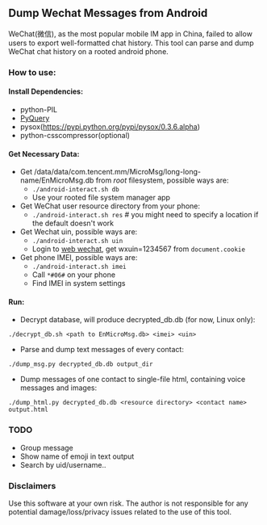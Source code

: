 ## Dump Wechat Messages from Android

WeChat(微信), as the most popular mobile IM app in China, failed to allow users to export well-formatted chat history.
This tool can parse and dump WeChat chat history on a rooted android phone.

### How to use:

#### Install Dependencies:
+ python-PIL
+ [PyQuery](https://pypi.python.org/pypi/pyquery/1.2.1)
+ pysox(https://pypi.python.org/pypi/pysox/0.3.6.alpha)
+ python-csscompressor(optional)

#### Get Necessary Data:
+ Get /data/data/com.tencent.mm/MicroMsg/long-long-name/EnMicroMsg.db from *root* filesystem, possible ways are:
	+ `./android-interact.sh db`
	+ Use your rooted file system manager app
+ Get WeChat user resource directory from your phone:
	+ `./android-interact.sh res`		# you might need to specify a location if the default doesn't work
+ Get Wechat uin, possible ways are:
	+ `./android-interact.sh uin`
	+ Login to [web wechat](https://wx.qq.com), get wxuin=1234567 from `document.cookie`
+ Get phone IMEI, possible ways are:
	+ `./android-interact.sh imei`
	+ Call `*#06#` on your phone
	+ Find IMEI in system settings

#### Run:
+ Decrypt database, will produce decrypted_db.db (for now, Linux only):
```
./decrypt_db.sh <path to EnMicroMsg.db> <imei> <uin>
```
+ Parse and dump text messages of every contact:
```
./dump_msg.py decrypted_db.db output_dir
```
+ Dump messages of one contact to single-file html, containing voice messages and images:
```
./dump_html.py decrypted_db.db <resource directory> <contact name> output.html
```

### TODO
+ Group message
+ Show name of emoji in text output
+ Search by uid/username..

### Disclaimers
Use this software at your own risk. The author is not responsible for any potential damage/loss/privacy
issues related to the use of this tool.
